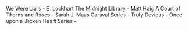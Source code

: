 We Were Liars - E. Lockhart
The Midnight Library - Matt Haig
A Court of Thorns and Roses - Sarah J. Maas
Caraval Series - 
Truly Devious - 
Once upon a Broken Heart Series - 
